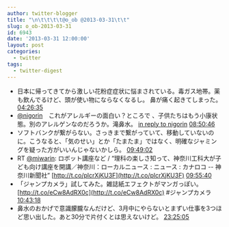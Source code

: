 ```yaml
---
author: twitter-blogger
title: "\n\t\t\t\t@o_ob @2013-03-31\t\t"
slug: o_ob-2013-03-31
id: 6943
date: '2013-03-31 12:00:00'
layout: post
categories:
  - twitter
tags:
  - twitter-digest
---
```


*   日本に帰ってきてから激しい花粉症症状に悩まされている。毒ガス地帯。薬も飲んでるけど、頭が使い物にならなくなるし。 鼻が痛く起きてしまった。 [04:26:35](http://twitter.com/o_ob/statuses/318081840114188288)
*   [@nigorin](http://twitter.com/nigorin)　これがアレルギーの面白い？ところで 、子供たちはもう小康状態。別のアレルゲンなのだろうか。滝鼻水。 [in reply to nigorin](http://twitter.com/nigorin/statuses/318146877122039809) [08:50:46](http://twitter.com/o_ob/statuses/318148325390045184)
*   ソフトバンクが繋がらない。さっきまで繋がっていて、移動していないのに。こうなると、「気のせい」とか「たまたま」ではなく、明確なジャミングを疑った方がいいんじゃないかしら。 [09:49:02](http://twitter.com/o_ob/statuses/318162989230481409)
*   RT [@miwarin](http://twitter.com/miwarin): ロボット講座など / “理科の楽しさ知って、神奈川工科大が子ども向け講座を開講／神奈川：ローカルニュース : ニュース : カナロコ -- 神奈川新聞社” [http://t.co/plcrXjKU3F](http://t.co/plcrXjKU3F) [09:55:40](http://twitter.com/o_ob/statuses/318164660178264064)
*   「ジャンプカメラ」試してみた。雑誌紙エフェクトがマンガっぽい。 [http://t.co/eCw8AdRX0c](http://t.co/eCw8AdRX0c) #ジャンプカメラ [10:43:18](http://twitter.com/o_ob/statuses/318176647343919104)
*   鼻水のおかげで意識朦朧なんだけど、3月中にやらないとまずい仕事を3つほど思い出した。あと30分で片付くとは思えないけど。 [23:25:05](http://twitter.com/o_ob/statuses/318368355096600578)